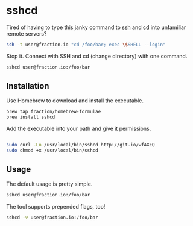 # sshcd

Tired of having to type this janky command to [ssh](http://manpages.ubuntu.com/manpages/saucy/en/man1/ssh.1.html) and [cd](http://manpages.ubuntu.com/manpages/saucy/en/man1/cd.1posix.html) into unfamiliar remote servers?

```sh
ssh -t user@fraction.io "cd /foo/bar; exec \$SHELL --login"
```

Stop it. Connect with SSH and cd (change directory) with one command.

```sh
sshcd user@fraction.io:/foo/bar
```

## Installation

Use Homebrew to download and install the executable.

```sh
brew tap fraction/homebrew-formulae
brew install sshcd
```

Add the executable into your path and give it permissions.

```sh

sudo curl -Lo /usr/local/bin/sshcd http://git.io/wfAXEQ
sudo chmod +x /usr/local/bin/sshcd
```

## Usage

The default usage is pretty simple.

```sh
sshcd user@fraction.io:/foo/bar
```

The tool supports prepended flags, too!

```sh
sshcd -v user@fraction.io:/foo/bar
```
